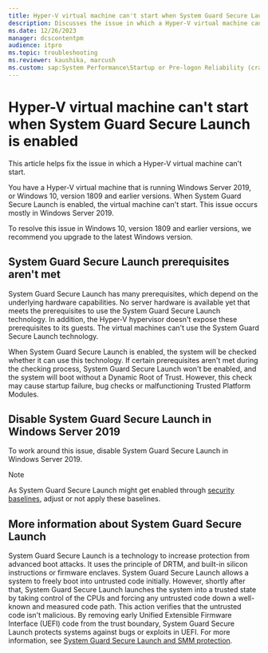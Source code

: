 ```yaml
---
title: Hyper-V virtual machine can't start when System Guard Secure Launch is enabled
description: Discusses the issue in which a Hyper-V virtual machine can't start in Windows Server 2019, or Windows 10, version 1809 and earlier versions, and provides the resolution and the workaround.
ms.date: 12/26/2023
manager: dcscontentpm
audience: itpro
ms.topic: troubleshooting
ms.reviewer: kaushika, marcush
ms.custom: sap:System Performance\Startup or Pre-logon Reliability (crash, errors, bug check or Blue Screen), csstroubleshoot
---
```

# Hyper-V virtual machine can't start when System Guard Secure Launch is enabled

This article helps fix the issue in which a Hyper-V virtual machine can't start.

You have a Hyper-V virtual machine that is running Windows Server 2019, or Windows 10, version 1809 and earlier versions. When System Guard Secure Launch is enabled, the virtual machine can't start. This issue occurs mostly in Windows Server 2019.

To resolve this issue in Windows 10, version 1809 and earlier versions, we recommend you upgrade to the latest Windows version.

## System Guard Secure Launch prerequisites aren't met

System Guard Secure Launch has many prerequisites, which depend on the underlying hardware capabilities. No server hardware is available yet that meets the prerequisites to use the System Guard Secure Launch technology. In addition, the Hyper-V hypervisor doesn't expose these prerequisites to its guests. The virtual machines can't use the System Guard Secure Launch technology.

When System Guard Secure Launch is enabled, the system will be checked whether it can use this technology. If certain prerequisites aren't met during the checking process, System Guard Secure Launch won't be enabled, and the system will boot without a Dynamic Root of Trust. However, this check may cause startup failure, bug checks or malfunctioning Trusted Platform Modules.

## Disable System Guard Secure Launch in Windows Server 2019

To work around this issue, disable System Guard Secure Launch in Windows Server 2019.

> [!NOTE]
> As System Guard Secure Launch might get enabled through [security baselines](/windows/security/threat-protection/windows-security-configuration-framework/windows-security-baselines), adjust or not apply these baselines.

## More information about System Guard Secure Launch

System Guard Secure Launch is a technology to increase protection from advanced boot attacks. It uses the principle of DRTM, and built-in silicon instructions or firmware enclaves. System Guard Secure Launch allows a system to freely boot into untrusted code initially. However, shortly after that, System Guard Secure Launch launches the system into a trusted state by taking control of the CPUs and forcing any untrusted code down a well-known and measured code path. This action verifies that the untrusted code isn't malicious. By removing early Unified Extensible Firmware Interface (UEFI) code from the trust boundary, System Guard Secure Launch protects systems against bugs or exploits in UEFI. For more information, see [System Guard Secure Launch and SMM protection](/windows/security/threat-protection/windows-defender-system-guard/system-guard-secure-launch-and-smm-protection).
